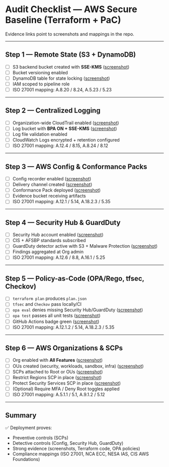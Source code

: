 
# Audit Checklist — AWS Secure Baseline (Terraform + PaC)

Evidence links point to screenshots and mappings in the repo.

---

## Step 1 — Remote State (S3 + DynamoDB)
- [ ] S3 backend bucket created with **SSE-KMS** ([screenshot](screenshots/step1/state-s3-backend.png))
- [ ] Bucket versioning enabled
- [ ] DynamoDB table for state locking ([screenshot](screenshots/step1/state-dynamodb.png))
- [ ] IAM scoped to pipeline role
- [ ] ISO 27001 mapping: A.8.20 / 8.24, A.5.23 / 5.23

---

## Step 2 — Centralized Logging
- [ ] Organization-wide CloudTrail enabled ([screenshot](screenshots/step2/cloudtrail-settings.png))
- [ ] Log bucket with **BPA ON + SSE-KMS** ([screenshot](screenshots/step2/s3-encryption.png))
- [ ] Log file validation enabled
- [ ] CloudWatch Logs encrypted + retention configured
- [ ] ISO 27001 mapping: A.12.4 / 8.15, A.8.24 / 8.12

---

## Step 3 — AWS Config & Conformance Packs
- [ ] Config recorder enabled ([screenshot](screenshots/step3/config_settings.png))
- [ ] Delivery channel created ([screenshot](screenshots/step3/cli_delivery_channels.png))
- [ ] Conformance Pack deployed ([screenshot](screenshots/step3/conformance_pack.png))
- [ ] Evidence bucket receiving artifacts
- [ ] ISO 27001 mapping: A.12.1 / 5.14, A.18.2.3 / 5.35

---

## Step 4 — Security Hub & GuardDuty
- [ ] Security Hub account enabled ([screenshot](screenshots/step4/security-hub-summary.png))
- [ ] CIS + AFSBP standards subscribed
- [ ] GuardDuty detector active with S3 + Malware Protection ([screenshot](screenshots/step4/guardduty-settings.png))
- [ ] Findings aggregated at Org admin
- [ ] ISO 27001 mapping: A.12.6 / 8.8, A.16.1 / 5.25

---

## Step 5 — Policy-as-Code (OPA/Rego, tfsec, Checkov)
- [ ] `terraform plan` produces `plan.json`
- [ ] `tfsec` and `Checkov` pass locally/CI
- [ ] `opa eval` denies missing Security Hub/GuardDuty ([screenshot](screenshots/step5/opa_eval_fail_missing_guardduty.png))
- [ ] `opa test` passes all unit tests ([screenshot](screenshots/step5/opa_test_pass.png))
- [ ] GitHub Actions badge green ([screenshot](screenshots/step5/ci-badge-step5.png))
- [ ] ISO 27001 mapping: A.12.1.2 / 5.14, A.18.2.3 / 5.35

---

## Step 6 — AWS Organizations & SCPs
- [ ] Org enabled with **All Features** ([screenshot](screenshots/step6/org-settings-all-features.png))
- [ ] OUs created (security, workloads, sandbox, infra) ([screenshot](screenshots/step6/org-ous-list.png))
- [ ] SCPs attached to Root or OUs ([screenshot](screenshots/step6/org-root-attached-scps.png))
- [ ] Restrict Regions SCP in place ([screenshot](screenshots/step6/scp-restrict-regions-json.png))
- [ ] Protect Security Services SCP in place ([screenshot](screenshots/step6/scp-protectsecurityservices-json.png))
- [ ] (Optional) Require MFA / Deny Root toggles applied
- [ ] ISO 27001 mapping: A.5.1.1 / 5.1, A.9.1.2 / 5.12

---

## Summary
✅ Deployment proves:
- Preventive controls (SCPs)
- Detective controls (Config, Security Hub, GuardDuty)
- Strong evidence (screenshots, Terraform code, OPA policies)
- Compliance mappings (ISO 27001, NCA ECC, NESA IAS, CIS AWS Foundations)
